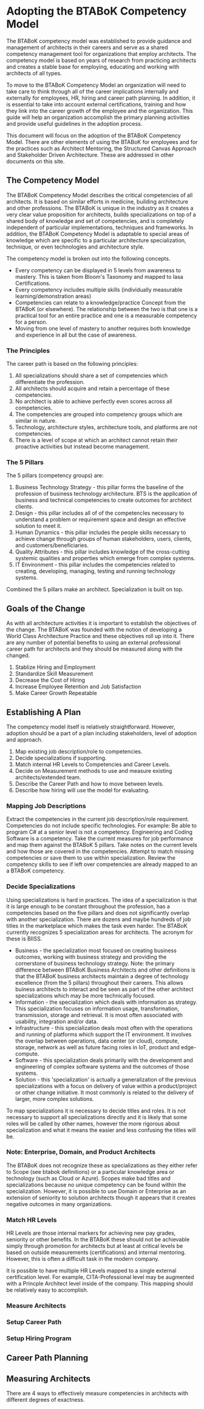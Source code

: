 # Adopting the BTABoK Competency Model
The BTABoK competency model was established to provide guidance and management of architects in their careers and serve as a shared competency management tool for organizations that employ architects. The competency model is based on years of research from practicing architects and creates a stable base for employing, educating and working with architects of all types. 

To move to the BTABoK Competency Model an organization will need to take care to think through all of the career implications internally and externally for employees, HR, hiring and career path planning. In addition, it is essential to take into account external certifications, training and how they link into the career growth of the employee and the organization. This guide will help an organization accomplish the primary planning activities and provide useful guidelines in the adoption process. 

This document will focus on the adoption of the BTABoK Competency Model. There are other elements of using the BTABoK for employees and for the practices such as Architect Mentoring, the Structured Canvas Approach and Stakeholder Driven Architecture. These are addressed in other documents on this site. 

## The Competency Model 
The BTABoK Competency Model describes the critical competencies of all architects. It is based on similar efforts in medicine, building architecture and other professions. The BTABoK is unique in the industry as it creates a very clear value proposition for architects, builds specializations on top of a shared body of knowledge and set of competencies, and is completely independent of particular implementations, techniques and frameworks. In addition, the BTABoK Competency Model is adaptable to special areas of knowledge which are specific to a particular architecture specialization, technique, or even technologies and architecture style. 

The competency model is broken out into the following concepts. 

- Every competency can be displayed in 5 levels from awareness to mastery. This is taken from Bloom's Taxonomy and mapped to Iasa Certifications. 
- Every competency includes multiple skills (individually measurable learning/demonstration areas)
- Competencies can relate to a knowledge/practice Concept from the BTABoK (or elsewhere). The relationship between the two is that one is a practical tool for an entire practice and one is a measurable competency for a person. 
- Moving from one level of mastery to another requires both knowledge and experience in all but the case of awareness. 

### The Principles
The career path is based on the following principles:
1. All specializations should share a set of competencies which differentiate the profession. 
2. All architects should acquire and retain a percentage of these competencies. 
3. No architect is able to achieve perfectly even scores across all competencies. 
4. The competencies are grouped into competency groups which are similar in nature. 
5. Technology, architecture styles, architecture tools, and platforms are not competencies. 
6. There is a level of scope at which an architect cannot retain their proactive activities but instead become management. 

### The 5 Pillars
The 5 pillars (competency groups) are:

1. Business Technology Strategy - this pillar forms the baseline of the profession of business technology architecture. BTS is the application of business and technical competencies to create outcomes for architect clients. 
2. Design - this pillar includes all of of the competencIes necessary to understand a problem or requirement space and design an effective solution to meet it. 
3. Human Dynamics - this pillar includes the people skills necessary to achieve change through groups of human stakeholders, users, clients, and customers/beneficiaries. 
4. Quality Attributes - this pillar includes knowledge of the cross-cutting systemic qualities and properties which emerge from complex systems. 
5. IT Environment - this pillar includes the competencies related to creating, developing, managing, testing and running technology systems. 

Combined the 5 pillars make an architect. Specialization is built on top. 


## Goals of the Change
As with all architecture activities it is important to establish the objectives of the change. The BTABoK was founded with the notion of developing a World Class Architecture Practice and these objectives roll up into it. There are any number of potential benefits to using an external professional career path for architects and they should be measured along with the changed. 

1. Stablize Hiring and Employment
2. Standardize Skill Measurement
3. Decrease the Cost of Hiring
4. Increase Employee Retention and Job Satisfaction
5. Make Career Growth Repeatable

## Establishing A Plan
The competency model itself is relatively straightforward. However, adoption should be a part of a plan including stakeholders, level of adoption and approach. 

1. Map existing job description/role to competencies. 
2. Decide specializations if supporting. 
3. Match internal HR Levels to Competencies and Career Levels. 
4. Decide on Measurement methods to use and measure existing architects/extended team. 
5. Describe the Career Path and how to move between levels. 
6. Describe how hiring will use the model for evaluating. 

### Mapping Job Descriptions
Extract the competencies in the current job description/role requirement. Competencies do not include specific technologies. For example: Be able to program C# at a senior level is not a competency. Engineering and Coding Software is a competency. Take the current measures for job performance and map them against the BTABoK 5 pillars. Take notes on the current levels and how those are covered in the competencies. Attempt to match missing competencies or save them to use within specialization. Review the competency skills to see if left over competencies are already mapped to an a BTABoK competency. 

### Decide Specializations
Using specializations is hard in practices. The idea of a specialization is that it is large enough to be constant throughout the profession, has a competencies based on the five pillars and does not significantly overlap with another specialization. There are dozens and maybe hundreds of job titles in the marketplace which makes the task even harder. The BTABoK currently recognizes 5 specialization areas for architects. The acronym for these is BIISS. 

- Business - the specialization most focused on creating business outcomes, working with business strategy and providing the cornerstone of business technology strategy. Note: the primary difference between BTABoK Business Architects and other definitions is that the BTABoK business architects maintain a degree of technology excellence (from the 5 pillars) throughout their careers. This allows buiness architects to interact and be seen as part of the other architect specializations which may be more technically focused. 
- Information - the specialization which deals with information as strategy. This specialization focuses on information usage, transformation, transmission, storage and retrieval. It is most often associated with usability, integration and/or data. 
- Infrastructure - this specialization deals most often with the operations and running of platforms which support the IT environment. It involves the overlap between operations, data center (or cloud), compute, storage, network as well as future facing roles in IoT, product and edge-compute. 
- Software - this specialization deals primarily with the development and engineering of complex software systems and the outcomes of those systems. 
- Solution - this 'specialization' is actually a generalization of the previous specializations with a focus on delivery of value within a product/project or other change initiative. It most commonly is related to the delivery of larger, more complex solutions. 

To map specializations it is necessary to decide titles and roles. It is not necessary to support all specializations directly and it is likely that some roles will be called by other names, however the more rigorous about specialization and what it means the easier and less confusing the titles will be. 

### Note: Enterprise, Domain, and Product Architects
The BTABoK does not recognize these as specializations as they either refer to Scope (see btabok definitions) or a particular knowledge area or technology (such as Cloud or Azure). Scopes make bad titles and specializations because no unique competency can be found within the specialization. However, it is possible to use Domain or Enterprise as an extension of seniority to solution architects though it appears that it creates negative outcomes in many organizations.

### Match HR Levels
HR Levels are those internal markers for achieving new pay grades, seniority or other benefits. In the BTABoK these should not be achievable simply through promotion for architects but at least at critical levels be based on outside measurements (certifications) and internal mentoring. However, this is often a difficult task in the modern company. 

It is possible to have multiple HR Levels mapped to a single external certification level. For example, CITA-Professional level may be augmented with a Princple Architect level inside of the company. This mapping should be relatively easy to accomplish. 

### Measure Architects

### Setup Career Path

### Setup Hiring Program




## Career Path Planning

## Measuring Architects
There are 4 ways to effectively measure competencies in architects with different degrees of exactness. 



